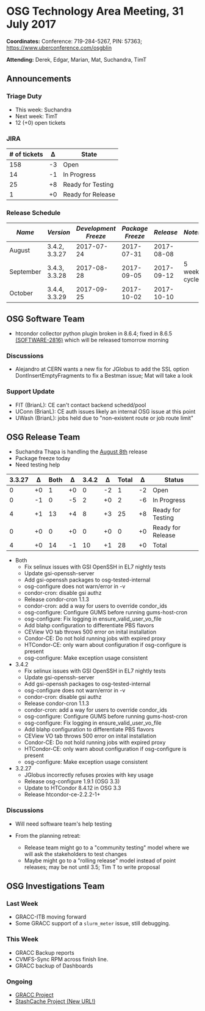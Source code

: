 # OSG Technology Area Meeting, 31 July 2017

**Coordinates:** Conference: 719-284-5267, PIN: 57363; <https://www.uberconference.com/osgblin>

**Attending:** Derek, Edgar, Marian, Mat, Suchandra, TimT


## Announcements


### Triage Duty

-   This week: Suchandra
-   Next week: TimT
-   12 (+0) open tickets


### JIRA

| # of tickets | &Delta; | State             |
|------------- |-------- |------------------ |
| 158          | -3   | Open              |
| 14           | -1   | In Progress       |
| 25           | +8   | Ready for Testing |
| 1            | +0    | Ready for Release |


### Release Schedule

| *Name*    | *Version*     | *Development Freeze* | *Package Freeze* | *Release*  | *Notes*      |
| --------- | ------------- | -------------------- | ---------------- | ---------- | ------------ |
| August    | 3.4.2, 3.3.27 | 2017-07-24           | 2017-07-31       | 2017-08-08 |              |
| September | 3.4.3, 3.3.28 | 2017-08-28           | 2017-09-05       | 2017-09-12 | 5 week cycle |
| October   | 3.4.4, 3.3.29 | 2017-09-25           | 2017-10-02       | 2017-10-10 |              |


## OSG Software Team

- htcondor collector python plugin broken in 8.6.4; fixed in 8.6.5 [(SOFTWARE-2816)](https://jira.opensciencegrid.org/browse/SOFTWARE-2816) which will be released tomorrow morning

### Discussions

- Alejandro at CERN wants a new fix for JGlobus to add the SSL option DontInsertEmptyFragments to fix a Bestman issue; Mat will take a look

### Support Update

- FIT (BrianL): CE can't contact backend schedd/pool
- UConn (BrianL): CE auth issues likely an internal OSG issue at this point
- UWash (BrianL): jobs held due to "non-existent route or job route limit"

## OSG Release Team

-   Suchandra Thapa is handling the [August 8th](https://jira.opensciencegrid.org/issues/?jql=project%20%3D%20SOFTWARE%20AND%20labels%20in%20(3.3.27%2C%203.4.2)%20ORDER%20BY%20status%20ASC%2C%20priority%20DESC%2C%20assignee%20ASC) release
-   Package freeze today
-   Need testing help

| 3.3.27 | &Delta; | Both | &Delta;  | 3.4.2 | &Delta; | Total | &Delta;  | Status            |
| ------ | ------- | ---- | -------- | ----- | ------- | ----- | -------- | ----------------- |
| 0      | +0      | 1    | +0       | 0     | -2      | 1     | -2       | Open              |
| 0      | -1      | 0    | -5       | 2     | +0      | 2     | -6       | In Progress       |
| 4      | +1      | 13   | +4       | 8     | +3      | 25    | +8       | Ready for Testing |
| 0      | +0      | 0    | +0       | 0     | +0      | 0     | +0       | Ready for Release |
| 4      | +0      | 14   | -1       | 10    | +1      | 28    | +0       | Total             |

- Both
  - Fix selinux issues with GSI OpenSSH in EL7 nightly tests
  - Update gsi-openssh-server
  - Add gsi-openssh packages to osg-tested-internal
  - osg-configure does not warn/error in -v
  - condor-cron: disable gsi authz
  - Release condor-cron 1.1.3
  - condor-cron: add a way for users to override condor_ids
  - osg-configure: Configure GUMS before running gums-host-cron
  - osg-configure: Fix logging in ensure_valid_user_vo_file
  - Add blahp configuration to differentiate PBS flavors
  - CEView VO tab throws 500 error on inital installation
  - Condor-CE: Do not hold running jobs with expired proxy
  - HTCondor-CE: only warn about configuration if osg-configure is present
  - osg-configure: Make exception usage consistent
- 3.4.2
  - Fix selinux issues with GSI OpenSSH in EL7 nightly tests
  - Update gsi-openssh-server
  - Add gsi-openssh packages to osg-tested-internal
  - osg-configure does not warn/error in -v
  - condor-cron: disable gsi authz
  - Release condor-cron 1.1.3
  - condor-cron: add a way for users to override condor_ids
  - osg-configure: Configure GUMS before running gums-host-cron
  - osg-configure: Fix logging in ensure_valid_user_vo_file
  - Add blahp configuration to differentiate PBS flavors
  - CEView VO tab throws 500 error on inital installation
  - Condor-CE: Do not hold running jobs with expired proxy
  - HTCondor-CE: only warn about configuration if osg-configure is present
  - osg-configure: Make exception usage consistent
- 3.2.27
  - JGlobus incorrectly refuses proxies with key usage
  - Release osg-configure 1.9.1 (OSG 3.3)
  - Update to HTCondor 8.4.12 in OSG 3.3
  - Release htcondor-ce-2.2.2-1+


### Discussions

- Will need software team's help testing

- From the planning retreat:
    - Release team might go to a "community testing" model where we will ask the stakeholders to test changes
    - Maybe might go to a "rolling release" model instead of point releases; may be not until 3.5; Tim T to write proposal


## OSG Investigations Team


### Last Week

-   GRACC-ITB moving forward
-   Some GRACC support of a `slurm_meter` issue, still debugging.

### This Week

-   GRACC Backup reports
-   CVMFS-Sync RPM across finish line.
-   GRACC backup of Dashboards

### Ongoing

-   [GRACC Project](https://jira.opensciencegrid.org/projects/GRACC/)
-   [StashCache Project (New URL!)](https://opensciencegrid.github.io/StashCache/)


